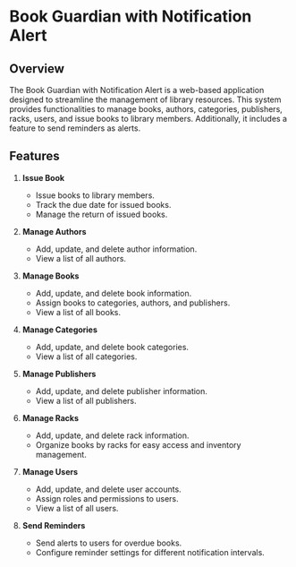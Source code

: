 # Book Guardian with Notification Alert

## Overview

The Book Guardian with Notification Alert is a web-based application designed to streamline the management of library resources. This system provides functionalities to manage books, authors, categories, publishers, racks, users, and issue books to library members. Additionally, it includes a feature to send reminders as alerts.

## Features

1. **Issue Book**
   - Issue books to library members.
   - Track the due date for issued books.
   - Manage the return of issued books.

2. **Manage Authors**
   - Add, update, and delete author information.
   - View a list of all authors.

3. **Manage Books**
   - Add, update, and delete book information.
   - Assign books to categories, authors, and publishers.
   - View a list of all books.

4. **Manage Categories**
   - Add, update, and delete book categories.
   - View a list of all categories.

5. **Manage Publishers**
   - Add, update, and delete publisher information.
   - View a list of all publishers.

6. **Manage Racks**
   - Add, update, and delete rack information.
   - Organize books by racks for easy access and inventory management.

7. **Manage Users**
   - Add, update, and delete user accounts.
   - Assign roles and permissions to users.
   - View a list of all users.

8. **Send Reminders**
   - Send alerts to users for overdue books.
   - Configure reminder settings for different notification intervals.


